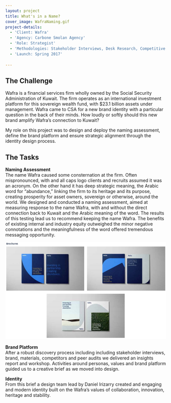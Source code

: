 ```yaml
---
layout: project
title: What's in a Name?
cover_image: WafraNaming.gif
project-details:
  - 'Client: Wafra'
  - 'Agency: Carbone Smolan Agency'
  - 'Role: Strategist'
  - 'Methodologies: Stakeholder Interviews, Desk Research, Competitive Audit, Workshop'
  - 'Launch: Spring 2017'

---
```

## The Challenge
Wafra is a financial services firm wholly owned by the Social Security Administration of Kuwait. The firm operates as an international investment platform for this sovereign wealth fund, with $23.1 billion assets under management. Wafra came to CSA for a new brand identity with a particular question in the back of their minds. How loudly or softly should this new brand amplify Wafra’s connection to Kuwait?

My role on this project was to design and deploy the naming assessment, define the brand platform and ensure strategic alignment through the identity design process.

## The Tasks
**Naming Assessment**  
The name Wafra caused some consternation at the firm. Often mispronounced, with and all caps logo clients and recruits assumed it was an acronym. On the other hand it has deep strategic meaning, the Arabic word for “abundance,” linking the firm to its heritage and its purpose, creating prosperity for asset owners, sovereign or otherwise, around the world. We designed and conducted a naming assessment, aimed at measuring response to the name Wafra, with and without the direct connection back to Kuwait and the Arabic meaning of the word. The results of this testing lead us to recommend keeping the name Wafra. The benefits of existing internal and industry equity outweighed the minor negative connotations and the meaningfulness of the word offered tremendous messaging opportunity.

![image](/assets/images/WafraNotional.png)

**Brand Platform**  
After a robust discovery process including including stakeholder interviews, brand, materials, competitors and peer audits we delivered an insights report and workshop. Activities around personas, values and brand platform guided us to a creative brief as we moved into design.

**Identity**  
From this brief a design team lead by Daniel Irizarry created and engaging and modern identity built on the Wafra’s values of collaboration, innovation, heritage and stability.
